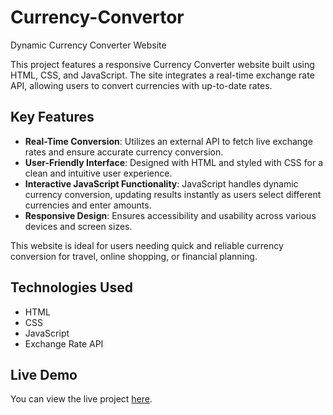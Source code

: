 # Currency-Convertor
Dynamic Currency Converter Website

This project features a responsive Currency Converter website built using HTML, CSS, and JavaScript. The site integrates a real-time exchange rate API, allowing users to convert currencies with up-to-date rates.

## Key Features

- **Real-Time Conversion**: Utilizes an external API to fetch live exchange rates and ensure accurate currency conversion.
- **User-Friendly Interface**: Designed with HTML and styled with CSS for a clean and intuitive user experience.
- **Interactive JavaScript Functionality**: JavaScript handles dynamic currency conversion, updating results instantly as users select different currencies and enter amounts.
- **Responsive Design**: Ensures accessibility and usability across various devices and screen sizes.

This website is ideal for users needing quick and reliable currency conversion for travel, online shopping, or financial planning.
 
## Technologies Used

- HTML
- CSS
- JavaScript
- Exchange Rate API

## Live Demo

You can view the live project [here](file:///D:/VS%20Code/Currency%20Convertor/index.html).
